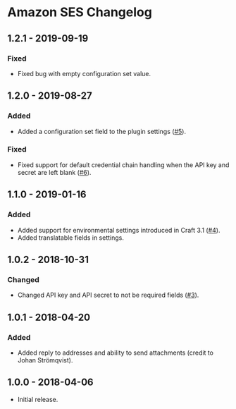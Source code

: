 # Amazon SES Changelog

## 1.2.1 - 2019-09-19
### Fixed
- Fixed bug with empty configuration set value. 

## 1.2.0 - 2019-08-27
### Added
- Added a configuration set field to the plugin settings ([#5](https://github.com/putyourlightson/craft-amazon-ses/issues/5)).

### Fixed
- Fixed support for default credential chain handling when the API key and secret are left blank ([#6](https://github.com/putyourlightson/craft-amazon-ses/pull/6)).

## 1.1.0 - 2019-01-16
### Added
- Added support for environmental settings introduced in Craft 3.1 ([#4](https://github.com/putyourlightson/craft-amazon-ses/issues/4)).
- Added translatable fields in settings.

## 1.0.2 - 2018-10-31
### Changed
- Changed API key and API secret to not be required fields ([#3](https://github.com/putyourlightson/craft-amazon-ses/issues/3)).

## 1.0.1 - 2018-04-20
### Added
- Added reply to addresses and ability to send attachments (credit to Johan Strömqvist).

## 1.0.0 - 2018-04-06
- Initial release.
